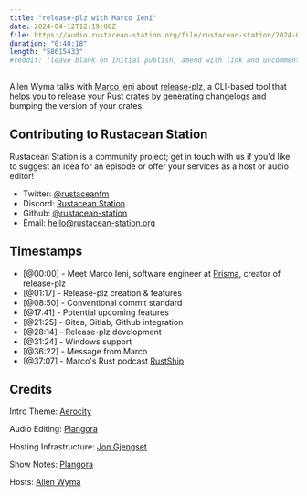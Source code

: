 ```yaml
---
title: "release-plz with Marco Ieni"
date: 2024-04-12T12:19:00Z
file: https://audio.rustacean-station.org/file/rustacean-station/2024-04-12-marco-ieni.mp3
duration: "0:40:18"
length: "58615433"
#reddit: (leave blank on initial publish, amend with link and uncomment this line after Reddit thread has been posted)
---
```


Allen Wyma talks with [Marco Ieni](https://www.marcoieni.com/) about [release-plz](https://release-plz.ieni.dev/), a CLI-based tool that helps you to release your Rust crates by generating changelogs and bumping the version of your crates.

## Contributing to Rustacean Station

Rustacean Station is a community project; get in touch with us if you'd like to suggest an idea for an episode or offer your services as a host or audio editor!

- Twitter: [@rustaceanfm](https://twitter.com/rustaceanfm)
- Discord: [Rustacean Station](https://discord.gg/cHc3Gyc)
- Github: [@rustacean-station](https://github.com/rustacean-station/)
- Email: [hello@rustacean-station.org](mailto:hello@rustacean-station.org)

## Timestamps

- [@00:00] - Meet Marco Ieni, software engineer at [Prisma](https://www.prisma.io/), creator of release-plz
- [@01:17] - Release-plz creation & features
- [@08:50] - Conventional commit standard
- [@17:41] - Potential upcoming features
- [@21:25] - Gitea, Gitlab, Github integration
- [@28:14] - Release-plz development
- [@31:24] - Windows support
- [@36:22] - Message from Marco
- [@37:07] - Marco's Rust podcast [RustShip](https://www.marcoieni.com/2023/08/rustship-a-new-rust-podcast/)

## Credits

Intro Theme: [Aerocity](https://twitter.com/AerocityMusic)

Audio Editing: [Plangora](https://twitter.com/plangora)

Hosting Infrastructure: [Jon Gjengset](https://twitter.com/jonhoo/)

Show Notes: [Plangora](https://twitter.com/plangora)

Hosts: [Allen Wyma](https://twitter.com/allenwyma)
